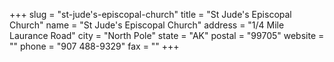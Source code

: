 +++
slug = "st-jude's-episcopal-church"
title = "St Jude's Episcopal Church"
name = "St Jude's Episcopal Church"
address = "1/4 Mile Laurance Road"
city = "North Pole"
state = "AK"
postal = "99705"
website = ""
phone = "907 488-9329"
fax = ""
+++
